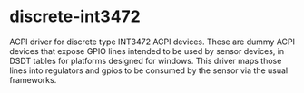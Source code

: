 # discrete-int3472
ACPI driver for discrete type INT3472 ACPI devices. These are dummy ACPI devices that expose GPIO lines intended to be used by sensor devices, in DSDT tables for platforms designed for windows. This driver maps those lines into regulators and gpios to be consumed by the sensor via the usual frameworks.
